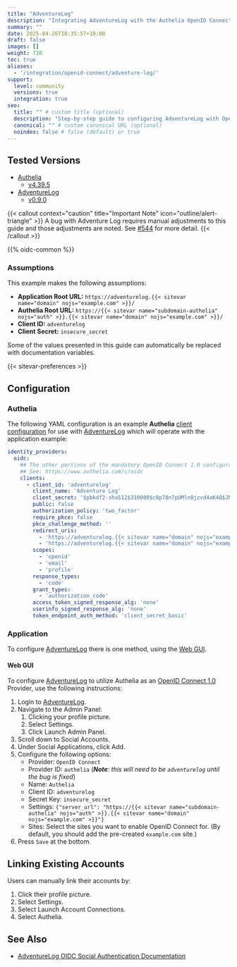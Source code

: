 ```yaml
---
title: "AdventureLog"
description: "Integrating AdventureLog with the Authelia OpenID Connect 1.0 Provider."
summary: ""
date: 2025-04-26T18:35:57+10:00
draft: false
images: []
weight: 720
toc: true
aliases:
  - '/integration/openid-connect/adventure-log/'
support:
  level: community
  versions: true
  integration: true
seo:
  title: "" # custom title (optional)
  description: "Step-by-step guide to configuring AdventureLog with OpenID Connect 1.0 for secure SSO. Enhance your login flow using Authelia’s modern identity management."
  canonical: "" # custom canonical URL (optional)
  noindex: false # false (default) or true
---
```


## Tested Versions

- [Authelia]
  - [v4.39.5](https://github.com/authelia/authelia/releases/tag/v4.39.5)
- [AdventureLog]
  - [v0.9.0](https://github.com/seanmorley15/AdventureLog/releases/tag/v0.9.0)

{{< callout context="caution" title="Important Note" icon="outline/alert-triangle" >}}
A bug with Adventure Log requires manual adjustments to this guide and those adjustments are noted. See
[#544](https://github.com/seanmorley15/AdventureLog/issues/544) for more detail.
{{< /callout >}}

{{% oidc-common %}}

### Assumptions

This example makes the following assumptions:

- __Application Root URL:__ `https://adventurelog.{{< sitevar name="domain" nojs="example.com" >}}/`
- __Authelia Root URL:__ `https://{{< sitevar name="subdomain-authelia" nojs="auth" >}}.{{< sitevar name="domain" nojs="example.com" >}}/`
- __Client ID:__ `adventurelog`
- __Client Secret:__ `insecure_secret`

Some of the values presented in this guide can automatically be replaced with documentation variables.

{{< sitevar-preferences >}}

## Configuration

### Authelia

The following YAML configuration is an example __Authelia__ [client configuration] for use with [AdventureLog] which will
operate with the application example:

```yaml {title="configuration.yml"}
identity_providers:
  oidc:
    ## The other portions of the mandatory OpenID Connect 1.0 configuration go here.
    ## See: https://www.authelia.com/c/oidc
    clients:
      - client_id: 'adventurelog'
        client_name: 'Adventure Log'
        client_secret: '$pbkdf2-sha512$310000$c8p78n7pUMln0jzvd4aK4Q$JNRBzwAo0ek5qKn50cFzzvE9RXV88h1wJn5KGiHrD0YKtZaR/nCb2CJPOsKaPK0hjf.9yHxzQGZziziccp6Yng'  # The digest of 'insecure_secret'.
        public: false
        authorization_policy: 'two_factor'
        require_pkce: false
        pkce_challenge_method: ''
        redirect_uris:
          - 'https://adventurelog.{{< sitevar name="domain" nojs="example.com" >}}/accounts/oidc/authelia/login/callback/'
          - 'https://adventurelog.{{< sitevar name="domain" nojs="example.com" >}}/accounts/oidc/adventurelog/login/callback/'  # Note: this is the workaround redirect_uri.
        scopes:
          - 'openid'
          - 'email'
          - 'profile'
        response_types:
          - 'code'
        grant_types:
          - 'authorization_code'
        access_token_signed_response_alg: 'none'
        userinfo_signed_response_alg: 'none'
        token_endpoint_auth_method: 'client_secret_basic'
```

### Application

To configure [AdventureLog] there is one method, using the [Web GUI](#web-gui).

#### Web GUI

To configure [AdventureLog] to utilize Authelia as an [OpenID Connect 1.0] Provider, use the following instructions:

1. Login to [AdventureLog].
2. Navigate to the Admin Panel:
   1. Clicking your profile picture.
   2. Select Settings.
   3. Click Launch Admin Panel.
3. Scroll down to Social Accounts.
4. Under Social Applications, click Add.
5. Configure the following options:
   - Provider: `OpenID Connect`
   - Provider ID: `authelia`  (_**Note**: this will need to be `adventurelog` until the bug is fixed_)
   - Name: `Authelia`
   - Client ID: `adventurelog`
   - Secret Key: `insecure_secret`
   - Settings:
     `{"server_url": "https://{{< sitevar name="subdomain-authelia" nojs="auth" >}}.{{< sitevar name="domain" nojs="example.com" >}}"}`
   - Sites: Select the sites you want to enable OpenID Connect for.
      (By default, you should add the pre-created `example.com` site.)
6. Press `Save` at the bottom.


## Linking Existing Accounts

Users can manually link their accounts by:

1. Click their profile picture.
2. Select Settings.
3. Select Launch Account Connections.
4. Select Authelia.

## See Also

- [AdventureLog OIDC Social Authentication Documentation](https://adventurelog.app/docs/configuration/social_auth/oidc.html)

[Authelia]: https://www.authelia.com
[AdventureLog]: https://adventurelog.app/
[OpenID Connect 1.0]: ../../openid-connect/introduction.md
[client configuration]: ../../../configuration/identity-providers/openid-connect/clients.md
